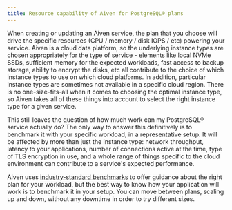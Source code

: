 ```yaml
---
title: Resource capability of Aiven for PostgreSQL® plans
---
```


When creating or updating an Aiven service, the plan that you choose
will drive the specific resources (CPU / memory / disk IOPS / etc)
powering your service. Aiven is a cloud data platform, so the underlying
instance types are chosen appropriately for the type of service -
elements like local NVMe SSDs, sufficient memory for the expected
workloads, fast access to backup storage, ability to encrypt the disks,
etc all contribute to the choice of which instance types to use on which
cloud platforms. In addition, particular instance types are sometimes
not available in a specific cloud region. There is no one-size-fits-all
when it comes to choosing the optimal instance type, so Aiven takes all
of these things into account to select the right instance type for a
given service.

This still leaves the question of how much work can my PostgreSQL®
service actually do? The only way to answer this definitively is to
benchmark it with your specific workload, in a representative setup. It
will be affected by more than just the instance type: network
throughput, latency to your applications, number of connections active
at the time, type of TLS encryption in use, and a whole range of things
specific to the cloud environment can contribute to a service's
expected performance.

Aiven uses [industry-standard
benchmarks](https://aiven.io/blog/aiven-for-postgresql-13-performance-on-gcp-aws-and-azure-benchmark)
to offer guidance about the right plan for your workload, but the best
way to know how your application will work is to benchmark it in your
setup. You can move between plans, scaling up and down, without any
downtime in order to try different sizes.
